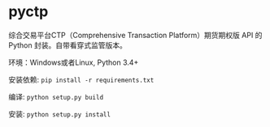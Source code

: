 pyctp
=====

综合交易平台CTP（Comprehensive Transaction Platform）期货期权版 API 的 Python 封装。自带看穿式监管版本。

环境：Windows或者Linux, Python 3.4+


安装依赖: `pip install -r requirements.txt`

编译: `python setup.py build`

安装: `python setup.py install`
